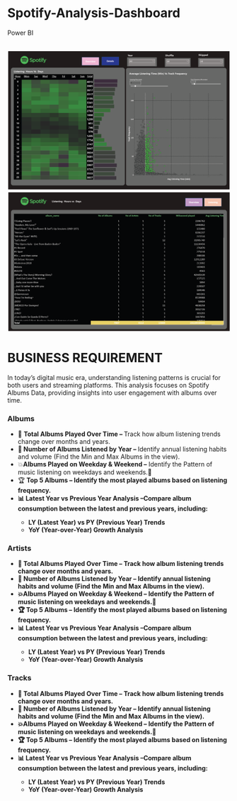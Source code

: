 # Spotify-Analysis-Dashboard
Power BI

<img src="" width="600" />
<img src="https://github.com/hemkumar19/Spotify-Analysis-Dashboard/blob/main/Spotify%20Listening%20.png" width="600" />
<img src="https://github.com/hemkumar19/Spotify-Analysis-Dashboard/blob/main/Spotify%20Details.png" width="600" />

<h1>BUSINESS REQUIREMENT</h1>
<p>In today’s digital music era, understanding listening patterns is crucial for both users and streaming platforms. This analysis focuses on Spotify Albums Data, providing insights into user engagement with albums over time.</p>
<h3>Albums</h3>
<ul>
    <li>🎵 <b>Total Albums Played Over Time – </b>Track how album listening trends change over months and years.</li>
    <li>📅<b> Number of Albums Listened by Year – </b>Identify annual listening habits and volume (Find the Min and Max Albums in the view).</li>
    <li>💥<b>Albums Played on Weekday & Weekend –</b> Identify the Pattern of music listening on weekdays and weekends.
    <li>🏆 <b>Top 5 Albums – Identify the most played albums based on listening frequency.</li>
    <li>📊 <b>Latest Year vs Previous Year Analysis –</b>Compare album consumption between the latest and previous years, including:</li>
    <ul>
        <li>LY (Latest Year) vs PY (Previous Year) Trends</li>
        <li>YoY (Year-over-Year) Growth Analysis</li>
    </ul>
</ul>

<h3>Artists</h3>
<ul>
    <li>🎵 <b>Total Albums Played Over Time – </b>Track how album listening trends change over months and years.</li>
    <li>📅<b> Number of Albums Listened by Year – </b>Identify annual listening habits and volume (Find the Min and Max Albums in the view).</li>
    <li>💥<b>Albums Played on Weekday & Weekend –</b> Identify the Pattern of music listening on weekdays and weekends.
    <li>🏆 <b>Top 5 Albums – Identify the most played albums based on listening frequency.</li>
    <li>📊 <b>Latest Year vs Previous Year Analysis –</b>Compare album consumption between the latest and previous years, including:</li>
    <ul>
        <li>LY (Latest Year) vs PY (Previous Year) Trends</li>
        <li>YoY (Year-over-Year) Growth Analysis</li>
    </ul>
</ul>

<h3>Tracks</h3>
<ul>
    <li>🎵 <b>Total Albums Played Over Time – </b>Track how album listening trends change over months and years.</li>
    <li>📅<b> Number of Albums Listened by Year – </b>Identify annual listening habits and volume (Find the Min and Max Albums in the view).</li>
    <li>💥<b>Albums Played on Weekday & Weekend –</b> Identify the Pattern of music listening on weekdays and weekends.
    <li>🏆 <b>Top 5 Albums – Identify the most played albums based on listening frequency.</li>
    <li>📊 <b>Latest Year vs Previous Year Analysis –</b>Compare album consumption between the latest and previous years, including:</li>
    <ul>
        <li>LY (Latest Year) vs PY (Previous Year) Trends</li>
        <li>YoY (Year-over-Year) Growth Analysis</li>
    </ul>
</ul>
